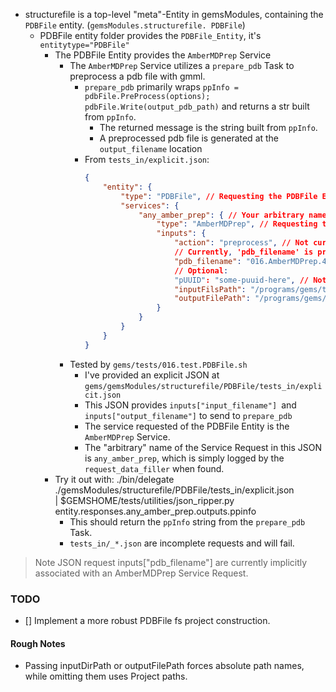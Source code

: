 * structurefile is a top-level "meta"-Entity in gemsModules, containing the `PDBFile` entity. (`gemsModules.structurefile. PDBFile`)
	* PDBFile entity folder provides the `PDBFile_Entity`, it's `entitytype="PDBFile"`
		* The PDBFile Entity provides the `AmberMDPrep` Service
			* The `AmberMDPrep` Service utilizes a `prepare_pdb` Task to preprocess a pdb file with gmml.
				* `prepare_pdb` primarily wraps `ppInfo = pdbFile.PreProcess(options); pdbFile.Write(output_pdb_path)` and returns a str built from `ppInfo`.
					* The returned message is the string built from `ppInfo`.
					* A preprocessed pdb file is generated at the `output_filename` location
				* From `tests_in/explicit.json`:
					```json
					{
						"entity": {
							"type": "PDBFile", // Requesting the PDBFile Entity
							"services": {
								"any_amber_prep": { // Your arbitrary name for this service request.
									"type": "AmberMDPrep", // Requesting the AmberMDPrep Service
									"inputs": {
										"action": "preprocess", // Not currently handled.
										// Currently, 'pdb_filename' is preprocessed by default
										"pdb_filename": "016.AmberMDPrep.4mbzEdit.pdb", 
										// Optional:
										"pUUID": "some-puuid-here", // Not currently handled.
										"inputFilsPath": "/programs/gems/tests/inputs/", // Your `PDBFile` path here. 
										"outputFilePath": "/programs/gems/tests/outputs/"  // Need to implement a more robust PDBFile fs project construction.
									}
								}
							}
						}
					}
					```
			* Tested by `gems/tests/016.test.PDBFile.sh`
				* I've provided an explicit JSON at `gems/gemsModules/structurefile/PDBFile/tests_in/explicit.json`
				* This JSON provides `inputs["input_filename"] `and `inputs["output_filename"]` to send to `prepare_pdb`
				* The service requested of the PDBFile Entity is the `AmberMDPrep` Service.
				* The "arbitrary" name of the Service Request in this JSON is `any_amber_prep`, which is simply logged by the `request_data_filler` when found.
		* Try it out with:
				./bin/delegate ./gemsModules/structurefile/PDBFile/tests_in/explicit.json \
					| $GEMSHOME/tests/utilities/json_ripper.py entity.responses.any_amber_prep.outputs.ppinfo
			* This should return the `ppInfo` string from the `prepare_pdb` Task.
			* `tests_in/_*.json` are incomplete requests and will fail.

			

> Note JSON request inputs["pdb_filename"] are currently implicitly associated with an AmberMDPrep Service Request.

### TODO
- [] Implement a more robust PDBFile fs project construction.


#### Rough Notes
- Passing inputDirPath or outputFilePath forces absolute path names, while omitting them uses Project paths.